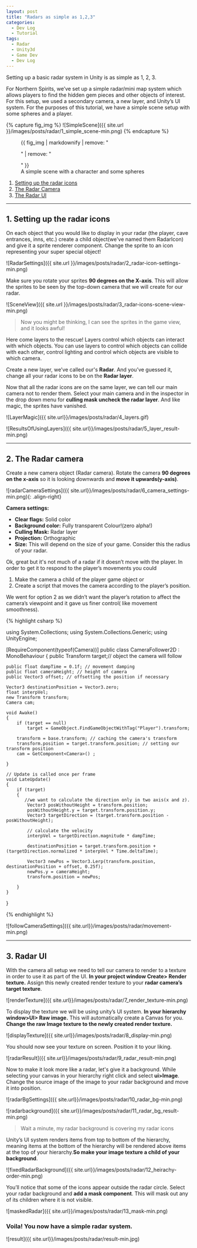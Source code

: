 ```yaml
---
layout: post
title: "Radars as simple as 1,2,3"
categories:
  - Dev Log
  - Tutorial
tags:
  - Radar
  - Unity3d
  - Game Dev
  - Dev Log
---
```


Setting up a basic radar system in Unity is as simple as 1, 2, 3.

For Northern Spirits, we’ve set up a simple radar/mini map system which allows players to find the hidden gem pieces and other objects of interest. For this setup, we used a secondary camera, a new layer, and Unity’s UI system.  For the purposes of this tutorial, we have a simple scene setup with some spheres and a player.

{% capture fig_img %}
![SimpleScene]({{ site.url }}/images/posts/radar/1_simple_scene-min.png)
{% endcapture %}

<figure>
  {{ fig_img | markdownify | remove: "<p>" | remove: "</p>" }}
  <figcaption>A simple scene with a character and some spheres</figcaption>
</figure>

1. [Setting up the radar icons](#1-setting-up-the-radar-icons)
2. [The Radar Camera](#2-the-radar-camera)
3. [The Radar UI](#3-radar-ui)

----
## 1. Setting up the radar icons

On each object that you would like to display in your radar (the player, cave entrances, inns, etc.) create a child object(we've named them RadarIcon) and give it a sprite renderer component. Change the sprite to an icon representing your super special object!

![RadarSettings]({{ site.url }}/images/posts/radar/2_radar-icon-settings-min.png)

Make sure you rotate your sprites **90 degrees on the X-axis**. This will allow the sprites to be seen by the top-down camera that we will create for our radar.

![SceneView]({{ site.url }}/images/posts/radar/3_radar-icons-scene-view-min.png)

>Now you might be thinking, I can see the sprites in the game view, and it looks awful!

Here come layers to the rescue! Layers control which objects can interact with which objects.  You can use layers to control which objects can collide with each other, control lighting and control which objects are visible to which camera.

Create a new layer, we’ve called our's **Radar**. And you’ve guessed it, change all your radar icons to be on the **Radar layer**.

Now that all the radar icons are on the same layer, we can tell our main camera not to render them.  Select your main camera and in the inspector in the drop down menu for **culling mask uncheck the radar layer**. And like magic, the sprites have vanished.

![LayerMagic]({{ site.url}}/images/posts/radar/4_layers.gif)

![ResultsOfUsingLayers]({{ site.url}}/images/posts/radar/5_layer_result-min.png)

----

## 2. The Radar camera

Create a new camera object (Radar camera). Rotate the camera **90 degrees on the x-axis** so it is looking downwards and **move it upwards(y-axis)**.

![radarCameraSettings]({{ site.url}}/images/posts/radar/6_camera_settings-min.png){: .align-right}

**Camera settings:**
* __Clear flags:__  Solid color
* __Background color:__  Fully transparent Colour!(zero alpha!)
* __Culling Mask:__  Radar layer
* __Projection:__ Orthographic
* __Size:__ This will depend on the size of your game. Consider this the radius of your radar.

Ok, great but it's not much of a radar if it doesn’t move with the player. In order to get it to respond to the player’s movements you could  
1. Make the camera a child of the player game object or
2. Create a script that moves the camera according to the player’s position.

We went for option 2 as we didn’t want the player’s rotation to affect the camera’s viewpoint and it gave us finer control( like movement smoothness).

{% highlight csharp %}

using System.Collections;
using System.Collections.Generic;
using UnityEngine;

[RequireComponent(typeof(Camera))]
public class CameraFollower2D : MonoBehaviour
{
    public Transform target;// object the camera will follow

    public float dampTime = 0.1f; // movement damping
    public float cameraHeight; // height of camera
    public Vector3 offset; // offsetting the position if necessary

    Vector3 destinationPosition = Vector3.zero;
    float interpVel;
    new Transform transform;
    Camera cam;

    void Awake()
    {
        if (target == null)
            target = GameObject.FindGameObjectWithTag("Player").transform;

        transform = base.transform; // caching the camera's transform
        transform.position = target.transform.position; // setting our transform position
        cam = GetComponent<Camera>() ;

    }

    // Update is called once per frame
    void LateUpdate()
    {
        if (target)
        {
           //we want to calculate the direction only in two axis(x and z).
            Vector3 posWithoutHeight = transform.position;
            posWithoutHeight.y = target.transform.position.y;
            Vector3 targetDirection = (target.transform.position - posWithoutHeight);

            // calculate the velocity
            interpVel = targetDirection.magnitude * dampTime;

            destinationPosition = target.transform.position + (targetDirection.normalized * interpVel * Time.deltaTime);

            Vector3 newPos = Vector3.Lerp(transform.position, destinationPosition + offset, 0.25f);
            newPos.y = cameraHeight;
            transform.position = newPos;

        }
    }
}

{% endhighlight %}

![followCameraSettings]({{ site.url}}/images/posts/radar/movement-min.png)

----
## 3. Radar UI
With the camera all setup we need to tell our camera to render to a texture in order to use it as part of the UI. **In your project window Create> Render texture.**  Assign this newly created render texture to your **radar camera’s target texture**.

![renderTexture]({{ site.url}}/images/posts/radar/7_render_texture-min.png)

To display the texture we will be using unity’s UI system. **In your hierarchy window>UI> Raw image.** This will automatically create a Canvas for you. **Change the raw Image texture to the newly created render texture.**

![displayTexture]({{ site.url}}/images/posts/radar/8_display-min.png)

You should now see your texture on screen. Position it to your liking.

![radarResult]({{ site.url}}/images/posts/radar/9_radar_result-min.png)

Now to make it look more like a radar, let's give it a background. While selecting your canvas in your hierarchy right click and select **ui>Image**. Change the source image of the image to your radar background and move it into position.

![radarBgSettings]({{ site.url}}/images/posts/radar/10_radar_bg-min.png)


![radarbackground]({{ site.url}}/images/posts/radar/11_radar_bg_result-min.png)

>Wait a minute, my radar background is covering my radar icons

Unity’s UI system renders items from top to bottom of the hierarchy, meaning items at the bottom of the hierarchy will be rendered above items at the top of your hierarchy.**So make your image texture a child of your background**.  


![fixedRadarBackground]({{ site.url}}/images/posts/radar/12_heirachy-order-min.png)

You’ll notice that some of the icons appear outside the radar circle. Select your radar background and **add a mask component**. This will mask out any of its children where it is not visible.


![maskedRadar]({{ site.url}}/images/posts/radar/13_mask-min.png)

### Voila! You now have a simple radar system.

![result]({{ site.url}}/images/posts/radar/result-min.jpg)

